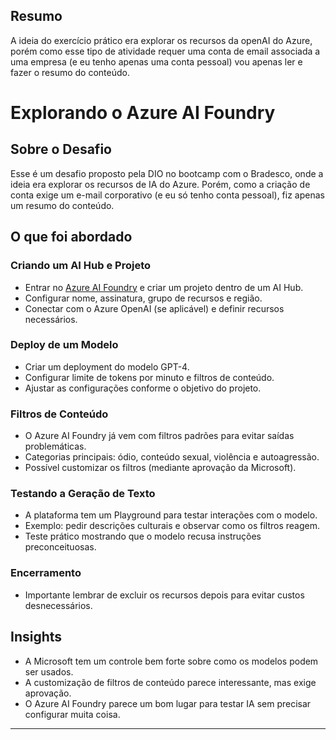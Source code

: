 ## Resumo 
A ideia do exercício prático era explorar os recursos da openAI do Azure, porém como esse tipo de atividade requer uma conta de email associada a uma empresa (e eu tenho apenas uma conta pessoal) vou apenas ler e fazer o resumo do conteúdo.

  
# Explorando o Azure AI Foundry

## Sobre o Desafio
Esse é um desafio proposto pela DIO no bootcamp com o Bradesco, onde a ideia era explorar os recursos de IA do Azure. Porém, como a criação de conta exige um e-mail corporativo (e eu só tenho conta pessoal), fiz apenas um resumo do conteúdo.

## O que foi abordado

### Criando um AI Hub e Projeto
- Entrar no [Azure AI Foundry](https://ai.azure.com) e criar um projeto dentro de um AI Hub.
- Configurar nome, assinatura, grupo de recursos e região.
- Conectar com o Azure OpenAI (se aplicável) e definir recursos necessários.

### Deploy de um Modelo
- Criar um deployment do modelo GPT-4.
- Configurar limite de tokens por minuto e filtros de conteúdo.
- Ajustar as configurações conforme o objetivo do projeto.

### Filtros de Conteúdo
- O Azure AI Foundry já vem com filtros padrões para evitar saídas problemáticas.
- Categorias principais: ódio, conteúdo sexual, violência e autoagressão.
- Possível customizar os filtros (mediante aprovação da Microsoft).

### Testando a Geração de Texto
- A plataforma tem um Playground para testar interações com o modelo.
- Exemplo: pedir descrições culturais e observar como os filtros reagem.
- Teste prático mostrando que o modelo recusa instruções preconceituosas.

### Encerramento
- Importante lembrar de excluir os recursos depois para evitar custos desnecessários.

## Insights
- A Microsoft tem um controle bem forte sobre como os modelos podem ser usados.
- A customização de filtros de conteúdo parece interessante, mas exige aprovação.
- O Azure AI Foundry parece um bom lugar para testar IA sem precisar configurar muita coisa.

---


